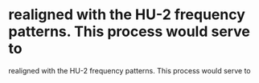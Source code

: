 # realigned with the HU-2 frequency patterns. This process would serve to

realigned with the HU-2 frequency patterns. This process would serve to